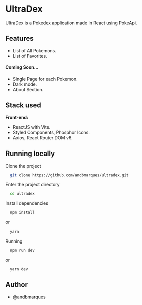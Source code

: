 
# UltraDex

UltraDex is a Pokedex application made in React using PokeApi.


## Features

- List of All Pokemons.
- List of Favorites.

#### Coming Soon...

- Single Page for each Pokemon.
- Dark mode.
- About Section.


## Stack used

**Front-end:** 
- ReactJS with Vite.
- Styled Components, Phosphor Icons.
- Axios, React Router DOM v6.



## Running locally

Clone the project

```bash
  git clone https://github.com/andbmarques/ultradex.git
```

Enter the project directory

```bash
  cd ultradex
```

Install dependencies

```bash
  npm install
```
or
```bash
  yarn
```

Running

```bash
  npm run dev
```
or
```bash
  yarn dev
```

## Author

- [@andbmarques](https://www.github.com/andbmarques)


